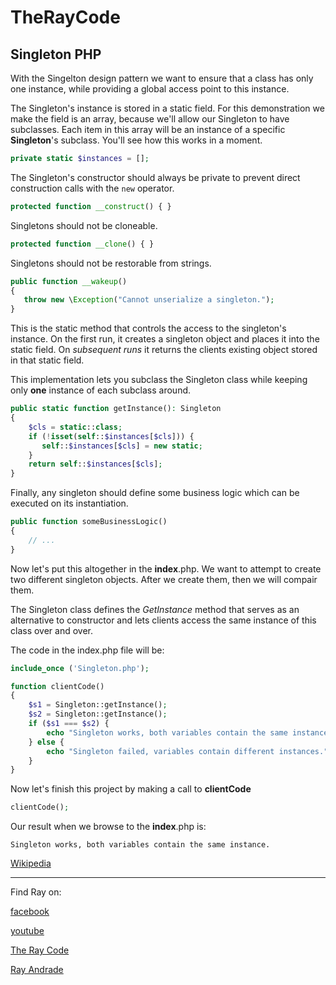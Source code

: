 # TheRayCode
## Singleton PHP

With the Singelton design pattern we want to ensure that a class has only one instance, while providing a global access point to this instance.

The Singleton's instance is stored in a static field. 
For this demonstration we make the field is an array, because we'll allow our Singleton to have subclasses. 
Each item in this array will be an instance of a specific **Singleton**'s subclass. 
You'll see how this works in a moment.
```php
private static $instances = [];
```
The Singleton's constructor should always be private to prevent direct construction calls with the `new` operator.
```php
protected function __construct() { }
```
Singletons should not be cloneable.
```php
protected function __clone() { }
```
Singletons should not be restorable from strings.
```php
public function __wakeup()
{
   throw new \Exception("Cannot unserialize a singleton.");
}
```
This is the static method that controls the access to the singleton's instance. 
On the first run, it creates a singleton object and places it into the static field. 
On <i>subsequent runs</i> it returns the clients existing object stored in that static field.

This implementation lets you subclass the Singleton class while keeping only **one** instance of each subclass around.

```php
public static function getInstance(): Singleton
{
    $cls = static::class;
    if (!isset(self::$instances[$cls])) {
       self::$instances[$cls] = new static;
    }
    return self::$instances[$cls];
}
```
Finally, any singleton should define some business logic which can be executed on its instantiation.

```php
public function someBusinessLogic()
{
    // ...
}
```
Now let's put this altogether in the **index**.php.
We want to attempt to create two different singleton objects.
After we create them, then we will compair them.

The Singleton class defines the *GetInstance* method that serves as an alternative to constructor and lets clients access the same instance of this class over and over.

The code in the index.php file will be:
```php
include_once ('Singleton.php');

function clientCode()
{
    $s1 = Singleton::getInstance();
    $s2 = Singleton::getInstance();
    if ($s1 === $s2) {
        echo "Singleton works, both variables contain the same instance.";
    } else {
        echo "Singleton failed, variables contain different instances.";
    }
}

```
Now let's finish this project by making a call to **clientCode**
```php
clientCode();
```
Our result when we browse to the **index**.php is:

```
Singleton works, both variables contain the same instance.
```


[Wikipedia](https://en.wikipedia.org/wiki/Singleton_pattern)

----------------------------------------------------------------------------------------------------

Find Ray on:

[facebook](https://www.facebook.com/TheRayCode/)

[youtube](https://www.youtube.com/user/AndradeRay/)

[The Ray Code](https://www.RayAndrade.com)

[Ray Andrade](https://www.RayAndrade.org)


